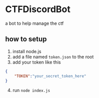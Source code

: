 # CTFDiscordBot
a bot to help manage the ctf

## how to setup
1. install node.js
2. add a file named `token.json` to the root
3. add your token like this 
```json
{
    "TOKEN":"your_secret_token_here"
}
```
4. run `node index.js`